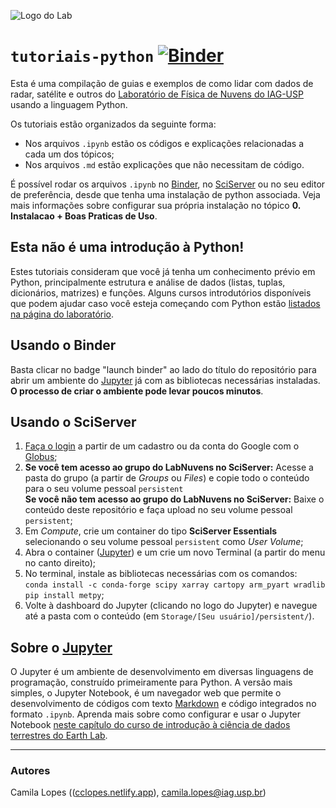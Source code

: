 ![Logo do Lab](https://i.imgur.com/id9h6xi.png)

# `tutoriais-python` [![Binder](https://mybinder.org/badge_logo.svg)](https://mybinder.org/v2/gh/LabNuvens/tutoriais-python/HEAD)
Esta é uma compilação de guias e exemplos de como lidar com dados de radar, satélite e outros do [Laboratório de Física de Nuvens do IAG-USP](http://labnuvens.iag.usp.br) usando a linguagem Python.

Os tutoriais estão organizados da seguinte forma:  
- Nos arquivos `.ipynb` estão os códigos e explicações relacionadas a cada um dos tópicos;
- Nos arquivos `.md` estão explicações que não necessitam de código.

É possível rodar os arquivos `.ipynb` no [Binder](https://mybinder.org/), no [SciServer](https://sciserver.org/) ou no seu editor de preferência, desde que tenha uma instalação de python associada. Veja mais informações sobre configurar sua própria instalação no tópico **0. Instalacao + Boas Praticas de Uso**.

## Esta não é uma introdução à Python!
Estes tutoriais consideram que você já tenha um conhecimento prévio em Python, principalmente estrutura e análise de dados (listas, tuplas, dicionários, matrizes) e funções. Alguns cursos introdutórios disponíveis que podem ajudar caso você esteja começando com Python estão [listados na página do laboratório](https://sites.google.com/iag.usp.br/labnuvens/dados-e-materiais).

## Usando o Binder
Basta clicar no badge "launch binder" ao lado do título do repositório para abrir um ambiente do [Jupyter](https://jupyter.org/) já com as bibliotecas necessárias instaladas. **O processo de criar o ambiente pode levar poucos minutos**.

## Usando o SciServer
1. [Faça o login](https://apps.sciserver.org/login-portal/) a partir de um cadastro ou da conta do Google com o [Globus](https://www.globus.org/);
2. **Se você tem acesso ao grupo do LabNuvens no SciServer:** Acesse a pasta do grupo (a partir de *Groups* ou *Files*) e copie todo o conteúdo para o seu volume pessoal `persistent`   
   **Se você não tem acesso ao grupo do LabNuvens no SciServer:** Baixe o conteúdo deste repositório e faça upload no seu volume pessoal `persistent`;
3. Em _Compute_, crie um container do tipo **SciServer Essentials** selecionando o seu volume pessoal `persistent` como _User Volume_;
4. Abra o container ([Jupyter](https://jupyter.org/)) e um crie um novo Terminal (a partir do menu no canto direito);
5. No terminal, instale as bibliotecas necessárias com os comandos:  
    `conda install -c conda-forge scipy xarray cartopy arm_pyart wradlib`    
    `pip install metpy`;
6. Volte à dashboard do Jupyter (clicando no logo do Jupyter) e navegue até a pasta com o conteúdo (em `Storage/[Seu usuário]/persistent/`).

## Sobre o [Jupyter](https://jupyter.org/)
O Jupyter é um ambiente de desenvolvimento em diversas linguagens de programação, construído primeiramente para Python. A versão mais simples, o Jupyter Notebook, é um navegador web que permite o desenvolvimento de códigos com texto [Markdown](https://www.markdownguide.org/) e código integrados no formato `.ipynb`. Aprenda mais sobre como configurar e usar o Jupyter Notebook [neste capítulo do curso de introdução à ciência de dados terrestres do Earth Lab](https://www.earthdatascience.org/courses/intro-to-earth-data-science/open-reproducible-science/jupyter-python/).

---

### Autores

Camila Lopes (([cclopes.netlify.app](https://cclopes.netlify.app/)), camila.lopes@iag.usp.br)
